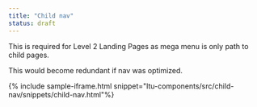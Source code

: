 ```yaml
---
title: "Child nav"
status: draft
---
```


This is required for Level 2 Landing Pages as mega menu is only path to child pages.

This would become redundant if nav was optimized.

{% include sample-iframe.html snippet="ltu-components/src/child-nav/snippets/child-nav.html"%}

